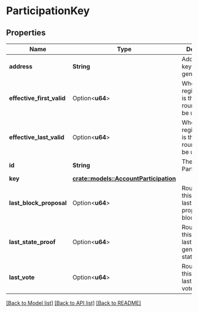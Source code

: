 # ParticipationKey

## Properties

Name | Type | Description | Notes
------------ | ------------- | ------------- | -------------
**address** | **String** | Address the key was generated for. |
**effective_first_valid** | Option<**u64**> | When registered, this is the first round it may be used. | [optional]
**effective_last_valid** | Option<**u64**> | When registered, this is the last round it may be used. | [optional]
**id** | **String** | The key's ParticipationID. |
**key** | [**crate::models::AccountParticipation**](AccountParticipation.md) |  |
**last_block_proposal** | Option<**u64**> | Round when this key was last used to propose a block. | [optional]
**last_state_proof** | Option<**u64**> | Round when this key was last used to generate a state proof. | [optional]
**last_vote** | Option<**u64**> | Round when this key was last used to vote. | [optional]

[[Back to Model list]](../README.md#documentation-for-models) [[Back to API list]](../README.md#documentation-for-api-endpoints) [[Back to README]](../README.md)
